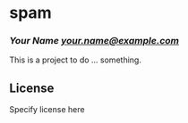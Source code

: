 # spam
### _Your Name <your.name@example.com>_

This is a project to do ... something.

## License

Specify license here

